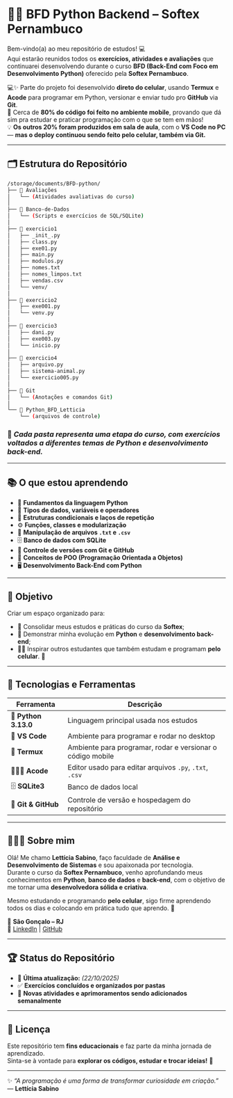 # 🐍✨ BFD Python Backend – Softex Pernambuco

Bem-vindo(a) ao meu repositório de estudos! 💻  
Aqui estarão reunidos todos os **exercícios, atividades e avaliações** que continuarei desenvolvendo durante o curso **BFD (Back-End com Foco em Desenvolvimento Python)** oferecido pela **Softex Pernambuco**.

💻✨ Parte do projeto foi desenvolvido **direto do celular**, usando **Termux** e **Acode** para programar em Python, versionar e enviar tudo pro **GitHub** via **Git**.  
📱 Cerca de **80% do código foi feito no ambiente mobile**, provando que dá sim pra estudar e praticar programação com o que se tem em mãos!  
💡 **Os outros 20% foram produzidos em sala de aula**, com o **VS Code no PC** — **mas o deploy continuou sendo feito pelo celular, também via Git.**  

---

## 🗂 Estrutura do Repositório

```bash
/storage/documents/BFD-python/
├── 📁 Avaliações
│   └── (Atividades avaliativas do curso)
│
├── 📁 Banco-de-Dados
│   └── (Scripts e exercícios de SQL/SQLite)
│
├── 📁 exercicio1
│   ├── _init_.py
│   ├── class.py
│   ├── exe01.py
│   ├── main.py
│   ├── modulos.py
│   ├── nomes.txt
│   ├── nomes_limpos.txt
│   ├── vendas.csv
│   └── venv/
│
├── 📁 exercicio2
│   ├── exe001.py
│   └── venv.py
│
├── 📁 exercicio3
│   ├── dani.py
│   ├── exe003.py
│   └── inicio.py
│
├── 📁 exercicio4
│   ├── arquivo.py
│   ├── sistema-animal.py
│   └── exercicio005.py
│
├── 📁 Git
│   └── (Anotações e comandos Git)
│
└── 📘 Python_BFD_Letticia
    └── (arquivos de controle) 
```

### 🧭 _Cada pasta representa uma etapa do curso, com exercícios voltados a diferentes temas de **Python** e **desenvolvimento back-end**._

---

## 📚 O que estou aprendendo

- 🐍 **Fundamentos da linguagem Python**  
- 🧮 **Tipos de dados, variáveis e operadores**  
- 🔁 **Estruturas condicionais e laços de repetição**  
- ⚙️ **Funções, classes e modularização**  
- 📂 **Manipulação de arquivos `.txt` e `.csv`**  
- 🗄️ **Banco de dados com SQLite**  
- 🌿 **Controle de versões com Git e GitHub**  
- 🧠 **Conceitos de POO (Programação Orientada a Objetos)**  
- 🖥️ **Desenvolvimento Back-End com Python**

---

## 🎯 Objetivo

Criar um espaço organizado para:

- 📘 Consolidar meus estudos e práticas do curso da **Softex**;  
- 🧩 Demonstrar minha evolução em **Python** e **desenvolvimento back-end**;  
- 💪🏽 Inspirar outros estudantes que também estudam e programam **pelo celular**. 📱  

---

## 🧠 Tecnologias e Ferramentas

| Ferramenta | Descrição |
|-------------|------------|
| 🐍 **Python 3.13.0** | Linguagem principal usada nos estudos |
| 📱 **VS Code** | Ambiente para programar e rodar no desktop |
| 📱 **Termux** | Ambiente para programar, rodar e versionar o código mobile |
| 🧑🏽‍💻 **Acode** | Editor usado para editar arquivos `.py`, `.txt`, `.csv` |
| 🗄️ **SQLite3** | Banco de dados local |
| 🌿 **Git & GitHub** | Controle de versão e hospedagem do repositório |

---

## 👩🏽‍💻 Sobre mim

Olá! Me chamo **Lettícia Sabino**, faço faculdade de **Análise e Desenvolvimento de Sistemas** e sou apaixonada por tecnologia.  
Durante o curso da **Softex Pernambuco**, venho aprofundando meus conhecimentos em **Python**, **banco de dados** e **back-end**, com o objetivo de me tornar uma **desenvolvedora sólida e criativa**.

Mesmo estudando e programando **pelo celular**, sigo firme aprendendo todos os dias e colocando em prática tudo que aprendo. 💜

📍 **São Gonçalo – RJ**  
🔗 [LinkedIn](https://www.linkedin.com/in/letticiasabino) | [GitHub](https://github.com/letticiasabino)

---

## 🏆 Status do Repositório

- 📅 **Última atualização:** _(22/10/2025)_  
- ✅ **Exercícios concluídos e organizados por pastas**  
- 🚧 **Novas atividades e aprimoramentos sendo adicionados semanalmente**  

---

## 📜 Licença

Este repositório tem **fins educacionais** e faz parte da minha jornada de aprendizado.  
Sinta-se à vontade para **explorar os códigos, estudar e trocar ideias!** 🤝  

---

✨ _“A programação é uma forma de transformar curiosidade em criação.”_  
— **Lettícia Sabino**
